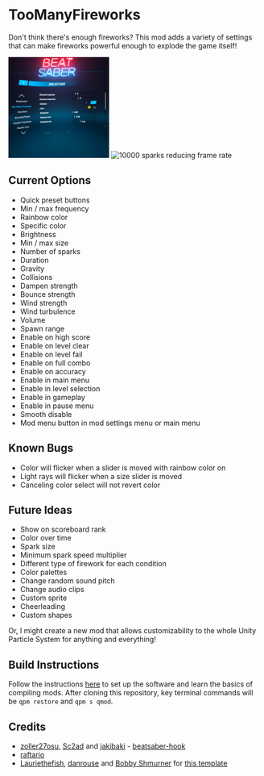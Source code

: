 # TooManyFireworks

Don't think there's enough fireworks? This mod adds a variety of settings that can make fireworks powerful enough to explode the game itself!

<p>
<img src="docs/images/modConfigMenu.jpg" alt="Mod configuration menu under mod settings" width="200" />
<img src="docs/images/lowFrameRate.gif" alt="10000 sparks reducing frame rate" width="200" />
</p>

## Current Options

- Quick preset buttons
- Min / max frequency
- Rainbow color
- Specific color
- Brightness
- Min / max size
- Number of sparks
- Duration
- Gravity
- Collisions
- Dampen strength
- Bounce strength
- Wind strength
- Wind turbulence
- Volume
- Spawn range
- Enable on high score
- Enable on level clear
- Enable on level fail
- Enable on full combo
- Enable on accuracy
- Enable in main menu
- Enable in level selection
- Enable in gameplay
- Enable in pause menu
- Smooth disable
- Mod menu button in mod settings menu or main menu

## Known Bugs

- Color will flicker when a slider is moved with rainbow color on
- Light rays will flicker when a size slider is moved
- Canceling color select will not revert color

## Future Ideas

- Show on scoreboard rank
- Color over time
- Spark size
- Minimum spark speed multiplier
- Different type of firework for each condition
- Color palettes
- Change random sound pitch
- Change audio clips
- Custom sprite
- Cheerleading
- Custom shapes

Or, I might create a new mod that allows customizability to the whole Unity Particle System for anything and everything!

## Build Instructions

Follow the instructions [here](https://bsmg.wiki/modding/quest-mod-dev-intro.html) to set up the software and learn the basics of compiling mods. After cloning this repository, key terminal commands will be `qpm restore` and `qpm s qmod`.

## Credits

* [zoller27osu](https://github.com/zoller27osu), [Sc2ad](https://github.com/Sc2ad) and [jakibaki](https://github.com/jakibaki) - [beatsaber-hook](https://github.com/sc2ad/beatsaber-hook)
* [raftario](https://github.com/raftario)
* [Lauriethefish](https://github.com/Lauriethefish), [danrouse](https://github.com/danrouse) and [Bobby Shmurner](https://github.com/BobbyShmurner) for [this template](https://github.com/Lauriethefish/quest-mod-template)